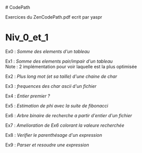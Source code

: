 # CodePath

Exercices du ZenCodePath.pdf ecrit par yaspr

# Niv\_0\_et\_1

Ex0 : *Somme des elements d'un tableau*  

Ex1 : *Somme des elements pair/impair d'un tableau*  
Note : 2 implémentation pour voir laquelle est la plus optimisée  

Ex2 : *Plus long mot (et sa taille) d'une chaine de char*  

Ex3 : *frequences des char ascii d'un fichier*  

Ex4 : *Entier premier ?*  

Ex5 : *Estimation de phi avec la suite de fibonacci*  

Ex6 : *Arbre binaire de recherche a partir d'entier d'un fichier*  

Ex7 : *Amelioration de Ex6 colorant la valeure recherchée*

Ex8 : *Verifier le parenthésage d'un expression*

Ex9 : *Parser et resoudre une expression*
